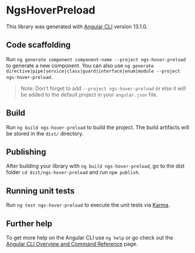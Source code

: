 # NgsHoverPreload

This library was generated with [Angular CLI](https://github.com/angular/angular-cli) version 13.1.0.

## Code scaffolding

Run `ng generate component component-name --project ngs-hover-preload` to generate a new component. You can also use `ng generate directive|pipe|service|class|guard|interface|enum|module --project ngs-hover-preload`.
> Note: Don't forget to add `--project ngs-hover-preload` or else it will be added to the default project in your `angular.json` file. 

## Build

Run `ng build ngs-hover-preload` to build the project. The build artifacts will be stored in the `dist/` directory.

## Publishing

After building your library with `ng build ngs-hover-preload`, go to the dist folder `cd dist/ngs-hover-preload` and run `npm publish`.

## Running unit tests

Run `ng test ngs-hover-preload` to execute the unit tests via [Karma](https://karma-runner.github.io).

## Further help

To get more help on the Angular CLI use `ng help` or go check out the [Angular CLI Overview and Command Reference](https://angular.io/cli) page.
